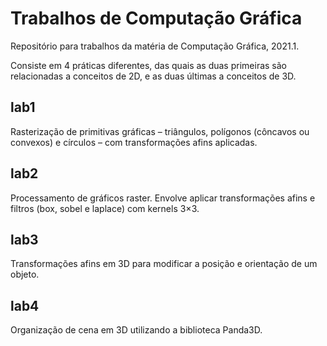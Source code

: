 # Trabalhos de Computação Gráfica
Repositório para trabalhos da matéria de Computação Gráfica, 2021.1.

Consiste em 4 práticas diferentes, das quais as duas primeiras são relacionadas a conceitos de 2D, e as duas últimas a conceitos de 3D.

## lab1
Rasterização de primitivas gráficas – triângulos, polígonos (côncavos ou convexos) e círculos – com transformações afins aplicadas.

## lab2
Processamento de gráficos raster. Envolve aplicar transformações afins e filtros (box, sobel e laplace) com kernels 3×3.

## lab3
Transformações afins em 3D para modificar a posição e orientação de um objeto.

## lab4
Organização de cena em 3D utilizando a biblioteca Panda3D.

